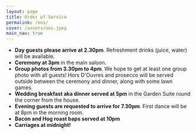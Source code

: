 ```yaml
---
layout: page
title: Order of Service
permalink: /oos/
cover: /assets/oos.jpeg
main_nav: true
---
```


- **Day guests please arrive at 2.30pm**. Refreshment drinks (juice, water) will be available.
- **Ceremony at 3pm** in the main saloon.
- **Group photos from 3.30pm to 4pm**. We hope to get at least one group photo with all guests! Hors D'Ouvres and prosecco will be served outside between the ceremony and dinner, along with some lawn games.
- **Wedding breakfast aka dinner served at 5pm** in the Garden Suite round the corner from the house.
- **Evening guests are requested to arrive for 7.30pm**. First dance will be at 8pm in the morning room. 
- **Bacon and Hog roast baps served at 10pm**
- **Carriages at midnight!**
